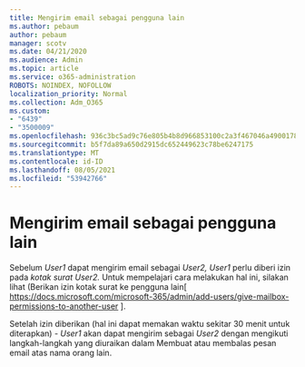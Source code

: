 ```yaml
---
title: Mengirim email sebagai pengguna lain
ms.author: pebaum
author: pebaum
manager: scotv
ms.date: 04/21/2020
ms.audience: Admin
ms.topic: article
ms.service: o365-administration
ROBOTS: NOINDEX, NOFOLLOW
localization_priority: Normal
ms.collection: Adm_O365
ms.custom:
- "6439"
- "3500009"
ms.openlocfilehash: 936c3bc5ad9c76e805b4b8d966853100c2a3f467046a490017813b011ef9b600
ms.sourcegitcommit: b5f7da89a650d2915dc652449623c78be6247175
ms.translationtype: MT
ms.contentlocale: id-ID
ms.lasthandoff: 08/05/2021
ms.locfileid: "53942766"
---
```

# <a name="sending-mail-as-another-user"></a>Mengirim email sebagai pengguna lain

Sebelum *User1* dapat mengirim email sebagai *User2,* *User1* perlu diberi izin pada *kotak surat User2.* Untuk mempelajari cara melakukan hal ini, silakan lihat (Berikan izin kotak surat ke pengguna lain[ https://docs.microsoft.com/microsoft-365/admin/add-users/give-mailbox-permissions-to-another-user ].

Setelah izin diberikan (hal ini dapat memakan waktu sekitar 30 menit untuk diterapkan) - *User1* akan dapat mengirim sebagai *User2* dengan mengikuti langkah-langkah yang diuraikan dalam Membuat atau membalas pesan email atas nama orang lain.
